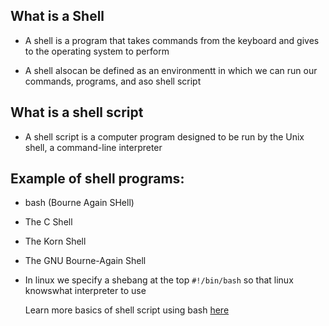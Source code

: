 ## What is a Shell

- A shell is a program that takes commands from the keyboard and gives to the operating system to perform

- A shell alsocan be defined as an environmentt in which we can run our commands, programs, and aso shell script

## What is a shell script

- A shell script is a computer program designed to be run by the Unix shell, a command-line interpreter

## Example of shell programs:

   - bash (Bourne Again SHell)
   
   - The C Shell

   - The Korn Shell

   - The GNU Bourne-Again Shell 
   
- In linux we specify a shebang at the top `#!/bin/bash` so that linux knowswhat interpreter to use

   
   Learn more basics of shell script using bash [here](https://github.com/kihuni/Shell_Scripting/blob/main/myscript.sh)

